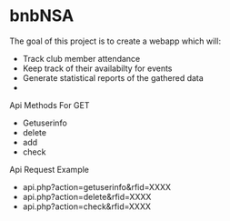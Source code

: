 bnbNSA
======

The goal of this project is to create a webapp which will:
- Track club member attendance
- Keep track of their availabilty for events
- Generate statistical reports of the gathered data
- 

Api Methods For GET

- Getuserinfo
- delete
- add
- check


Api Request Example 


- api.php?action=getuserinfo&rfid=XXXX
- api.php?action=delete&rfid=XXXX
- api.php?action=check&rfid=XXXX
 
 

